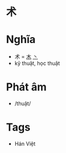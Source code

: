 # 术

# Nghĩa
* 术 = [木](木.md) [丶](丶.md)
* kỹ thuật, học thuật

# Phát âm
* /thuật/

# Tags
* Hán Việt

